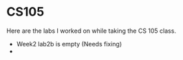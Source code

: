 # CS105
Here are the labs I worked on while taking the CS 105 class.

* Week2 lab2b is empty (Needs fixing)
* 
